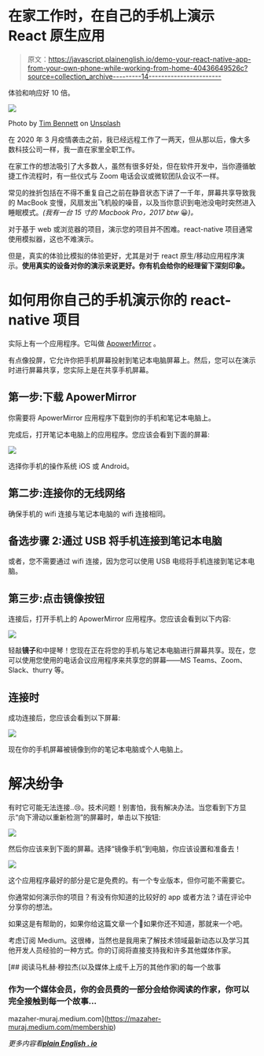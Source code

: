 # 在家工作时，在自己的手机上演示 React 原生应用

> 原文：<https://javascript.plainenglish.io/demo-your-react-native-app-from-your-own-phone-while-working-from-home-40436649526c?source=collection_archive---------14----------------------->

体验和响应好 10 倍。

![](img/4a26eeeedae4e7d6b0770c7e010c4c42.png)

Photo by [Tim Bennett](https://unsplash.com/@timbennettcreative?utm_source=medium&utm_medium=referral) on [Unsplash](https://unsplash.com?utm_source=medium&utm_medium=referral)

在 2020 年 3 月疫情袭击之前，我已经远程工作了一两天，但从那以后，像大多数科技公司一样，我一直在家里全职工作。

在家工作的想法吸引了大多数人，虽然有很多好处，但在软件开发中，当你遵循敏捷工作流程时，有一些仪式与 Zoom 电话会议或微软团队会议不一样。

常见的挫折包括在不得不重复自己之前在静音状态下讲了一千年，屏幕共享导致我的 MacBook 变慢，风扇发出飞机般的噪音，以及当你意识到电池没电时突然进入睡眠模式。*(我有一台 15 寸的 Macbook Pro，2017 btw* 😀*)。*

对于基于 web 或浏览器的项目，演示您的项目并不困难。react-native 项目通常使用模拟器，这也不难演示。

但是，真实的体验比模拟的体验更好，尤其是对于 react 原生/移动应用程序演示。**使用真实的设备对你的演示来说更好。你有机会给你的经理留下深刻印象。**

# 如何用你自己的手机演示你的 react-native 项目

实际上有一个应用程序。它叫做 [ApowerMirror](https://www.apowersoft.com/phone-mirror) 。

有点像投屏，它允许你把手机屏幕投射到笔记本电脑屏幕上。然后，您可以在演示时进行屏幕共享，您实际上是在共享手机屏幕。

## 第一步:下载 ApowerMirror

你需要将 ApowerMirror 应用程序下载到你的手机和笔记本电脑上。

完成后，打开笔记本电脑上的应用程序。您应该会看到下面的屏幕:

![](img/579032e62dee978fb55c14e952850fbf.png)

选择你手机的操作系统 iOS 或 Android。

## 第二步:连接你的无线网络

确保手机的 wifi 连接与笔记本电脑的 wifi 连接相同。

## 备选步骤 2:通过 USB 将手机连接到笔记本电脑

或者，您不需要通过 wifi 连接，因为您可以使用 USB 电缆将手机连接到笔记本电脑。

## 第三步:点击镜像按钮

连接后，打开手机上的 ApowerMirror 应用程序。您应该会看到以下内容:

![](img/ffa7ea0c7eae26f7e55af11a2c1dc35c.png)

轻敲**镜子**和中提琴！您现在正在将您的手机与笔记本电脑进行屏幕共享。现在，您可以使用您使用的电话会议应用程序来共享您的屏幕——MS Teams、Zoom、Slack、thurry 等。

## 连接时

成功连接后，您应该会看到以下屏幕:

![](img/ea51fbdf10d968d7edf7ef4e53b2d531.png)

现在你的手机屏幕被镜像到你的笔记本电脑或个人电脑上。

# 解决纷争

有时它可能无法连接..😢。技术问题！别害怕，我有解决办法。当您看到下方显示“向下滑动以重新检测”的屏幕时，单击以下按钮:

![](img/a44c0726f622078888f042e6457d7c93.png)

然后你应该来到下面的屏幕。选择“镜像手机”到电脑，你应该设置和准备去！

![](img/b7d1d7f64c38d74b0ae855da6791abe0.png)

这个应用程序最好的部分是它是免费的。有一个专业版本，但你可能不需要它。

你通常如何演示你的项目？有没有你知道的比较好的 app 或者方法？请在评论中分享你的想法。

如果这是有帮助的，如果你给这篇文章一个👏如果你还不知道，那就来一个吧。

考虑订阅 Medium。这很棒，当然也是我用来了解技术领域最新动态以及学习其他开发人员经验的一种方式。你的订阅将直接支持我和许多其他媒体作家。

[](https://mazaher-muraj.medium.com/membership) [## 阅读马札赫·穆拉杰(以及媒体上成千上万的其他作家)的每一个故事

### 作为一个媒体会员，你的会员费的一部分会给你阅读的作家，你可以完全接触到每一个故事…

mazaher-muraj.medium.com](https://mazaher-muraj.medium.com/membership) 

*更多内容看*[***plain English . io***](http://plainenglish.io/)